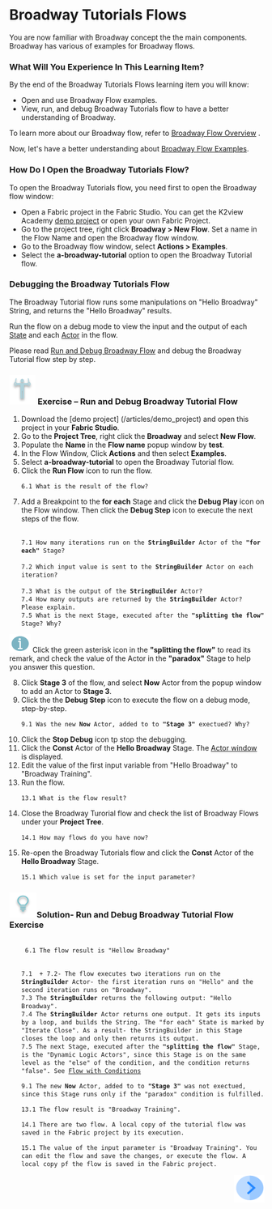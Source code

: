 # ­­Broadway Tutorials Flows

You are now familiar with Broadway concept the the main components. Broadway has various of examples for Broadway flows. 

### What Will You Experience In This Learning Item?

By the end of the Broadway Tutorials Flows learning item you will know:

- Open and use Broadway Flow examples.
- View, run, and debug Broadway Tutorials flow to have a better understanding of Broadway.

To learn more about our Broadway flow, refer to [Broadway Flow Overview](/articles/99_Broadway/16_broadway_flow_overview.md) .

Now, let's have a better understanding about [Broadway Flow Examples](/articles/99_Broadway/17_tutorial_and_flow_examples.md).

### How Do I Open the Broadway Tutorials Flow?

To open the Broadway Tutorials flow, you need first  to open the Broadway flow window:

- Open a Fabric project in the Fabric Studio. You can get the K2view Academy [demo project](/articles/demo_project) or open your own Fabric Project.
- Go to the project tree, right click **Broadway > New Flow**. Set a name in the Flow Name and open the Broadway flow window.
- Go to the Broadway flow window, select **Actions > Examples**.
- Select the **a-broadway-tutorial** option to open the Broadway Tutorial flow.

### Debugging the Broadway Tutorials Flow

The Broadway Tutorial flow runs some manipulations on "Hello Broadway" String, and returns the "Hello Broadway" results.

Run the flow on a debug mode to view the input and the output of each [State](/articles/99_Broadway/19_broadway_flow_stages.md) and each [Actor](/articles/99_Broadway/03_broadway_actor.md) in the flow.

 Please read [Run and Debug Broadway Flow](/articles/99_Broadway/25_broadway_flow_window_run_and_debug_flow.md) and debug the Broadway Tutorial flow step by step.

###  ![](/academy/Training_Level_1/03_fabric_basic_LU/images/Exercise.png) **Exercise – Run and Debug Broadway Tutorial Flow**

1. Download the [demo project] (/articles/demo_project) and open this project in your **Fabric Studio**.
2. Go to the **Project Tree**, right click the **Broadway** and select **New Flow**.
3. Populate the **Name** in the **Flow name** popup window by **test**.
4. In the Flow Window, Click **Actions** and then select **Examples**.
5. Select **a-broadway-tutorial** to open the Broadway Tutorial flow.
6. Click the **Run Flow** icon to run the flow.

  <ul>
 <pre><code>6.1 What is the result of the flow?</code></pre>
  </ul>

7. Add a Breakpoint to the **for each** Stage and click the **Debug Play** icon on the Flow window. Then click the **Debug Step** icon to execute the next steps of the flow.

<ul>
<pre><code>
7.1 How many iterations run on the <strong>StringBuilder</strong> Actor of the <strong>"for each"</strong> Stage?<br>
7.2 Which input value is sent to the <strong>StringBuilder</strong> Actor on each iteration?<br>
7.3 What is the output of the <strong>StringBuilder</strong> Actor?
7.4 How many outputs are returned by the <strong>StringBuilder</strong> Actor? Please explain.
7.5 What is the next Stage, executed after the <strong>"splitting the flow"</strong> Stage? Why?
</code></pre>
</ul>

  ![info](/academy/Training_Level_1/03_fabric_basic_LU/images/information.png) Click the green asterisk icon in the **"splitting the flow"** to read its remark, and check the value of the Actor in the **"paradox"** Stage to help you answer this question.

 8. Click **Stage 3** of the flow, and select **Now** Actor from the popup window to add an Actor to **Stage 3**.
 9. Click the the **Debug Step** icon to execute the flow on a debug mode, step-by-step.

  <ul>
<pre><code>9.1 Was the new <strong>Now</strong> Actor, added to to <strong>"Stage 3"</strong> exectued? Why?</code></pre>
</ul>

10. Click the **Stop Debug** icon tp stop the debugging.
11. Click the **Const** Actor of the **Hello Broadway** Stage. The [Actor window](/articles/99_Broadway/03_broadway_actor.md#actor-window) is displayed.
12. Edit the value of the first input variable from "Hello Broadway" to "Broadway Training".
13. Run the flow.
<ul><pre><code>13.1 What is the flow result?</code></pre></ul> 

14. Close the Broadway Turorial flow and check the list of Broadway Flows under your **Project Tree**.
<ul><pre><code>14.1 How may flows do you have now?</code></pre></ul>

15. Re-open the Broadway Tutorials flow and click the **Const** Actor of the **Hello Broadway** Stage.
<ul><pre><code>15.1 Which value is set for the input parameter?</code></pre></ul> 


### ![](/academy/Training_Level_1/03_fabric_basic_LU/images/Solution.png)Solution- Run and Debug Broadway Tutorial Flow Exercise 

 <ul>
 <pre><code> 
 6.1 The flow result is "Hellow Broadway"</code></pre>
 </ul>

<ul>
<pre><code>
7.1  + 7.2- The flow executes two iterations run on the <strong>StringBuilder</strong> Actor- the first iteration runs on "Hello" and the second iteration runs on "Broadway".
7.3 The <strong>StringBuilder</strong> returns the following output: "Hello Broadway".
7.4 The <strong>StringBuilder</strong> Actor returns one output. It gets its inputs by a loop, and builds the String. The "for each" State is marked by "Iterate Close". As a result- the StringBuilder in this Stage closes the loop and only then returns its output.
7.5 The next Stage, executed after the <strong>"splitting the flow"</strong> Stage, is the "Dynamic Logic Actors", since this Stage is on the same level as the "else" of the condition, and the condition returns "false". See <a href="https://github.com/k2view-academy/K2View-Academy/blob/KB_DROP2_99_BROADWAY_Nataly/articles/99_Broadway/16_broadway_flow_overview.md#flow-with-condition">Flow with Conditions</a>
</code></pre>
</ul>

 <ul>
<pre><code>9.1 The new <strong>Now</strong> Actor, added to to <strong>"Stage 3"</strong> was not exectued, since this Stage runs only if the "paradox" condition is fulfilled.</code></pre>
</ul>

<ul>
<pre><code>13.1 The flow result is "Broadway Training".</code></pre>
</ul> 

<ul><pre><code>14.1 There are two flow. A local copy of the tutorial flow was saved in the Fabric project by its execution.</code></pre></ul>

<ul><pre><code>15.1 The value of the input parameter is "Broadway Training". You can edit the flow and save the changes, or execute the flow. A local copy pf the flow is saved in the Fabric project. </code></pre></ul> 

[<img align="right" width="60" height="54" src="/articles/images/Next.png">](/academy/Training_Level_1/03_fabric_basic_LU/02_create_a_fabric_project.md)

